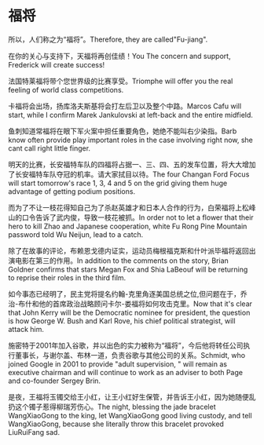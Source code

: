 # 福将

<p><span class="chinese">所以，人们称之为“福将”。</span><span class="english">Therefore, they are called"Fu-jiang".</span></p>

<p><span class="chinese">在你的关心与支持下，天福将再创佳绩！</span><span class="english">You The concern and support, Frederick will create success!</span></p>

<p><span class="chinese">法国特莱福将带个您世界级的比赛享受。</span><span class="english">Triomphe will offer you the real feeling of world class competitions.</span></p>

<p><span class="chinese">卡福将会出场，扬库洛夫斯基将会打左后卫以及整个中路。</span><span class="english">Marcos Cafu will start, while I confirm Marek Jankulovski at left-back and the entire midfield.</span></p>

<p><span class="chinese">鱼刺知道常福将在眼下军火案中担任重要角色，她绝不能叫右少染指。</span><span class="english">Barb know often provide play important roles in the case involving right now, she cant call right little finger.</span></p>

<p><span class="chinese">明天的比赛，长安福特车队的四福将占据一、三、四、五的发车位置，将大大增加了长安福特车队夺冠的机率。请大家拭目以待。</span><span class="english">The four Changan Ford Focus will start tomorrow's race 1, 3, 4 and 5 on the grid giving them huge advantage of getting podium positions.</span></p>

<p><span class="chinese">而为了不让一枝花得知自己为了杀赵英雄才和日本人合作的行为，白荣福将上松峰山的口令告诉了武内俊，导致一枝花被抓。</span><span class="english">In order not to let a flower that their hero to kill Zhao and Japanese cooperation, white Fu Rong Pine Mountain password told Wu Neijun, lead to a catch.</span></p>

<p><span class="chinese">除了在故事的评论，布赖恩戈德内证实，运动员梅根福克斯和什叶派毕福将返回出演电影在第三的作用。</span><span class="english">In addition to the comments on the story, Brian Goldner confirms that stars Megan Fox and Shia LaBeouf will be returning to reprise their roles in the third film.</span></p>

<p><span class="chinese">如今事态已经明了，民主党将提名约翰-克里角逐美国总统之位,但问题在于，乔治-布什和他的首席政治战略顾问卡尔-娄福将如何攻击克里。</span><span class="english">Now that it's clear that John Kerry will be the Democratic nominee for president, the question is how George W. Bush and Karl Rove, his chief political strategist, will attack him.</span></p>

<p><span class="chinese">施密特于2001年加入谷歌，并以出色的实力被称为“福将”，今后他将转任公司执行董事长，与谢尔盖、布林一道，负责谷歌与其他公司的关系。</span><span class="english">Schmidt, who joined Google in 2001 to provide "adult supervision, " will remain as executive chairman and will continue to work as an adviser to both Page and co-founder Sergey Brin.</span></p>

<p><span class="chinese">是夜，王福将玉镯交给王小红，让王小红好生保管，并告诉王小红，因为她随便乱扔这个镯子惹得柳瑞芳伤心。</span><span class="english">The night, blessing the jade bracelet WangXiaoGong to the king, let WangXiaoGong good living custody, and tell WangXiaoGong, because she literally throw this bracelet provoked LiuRuiFang sad.</span></p>

